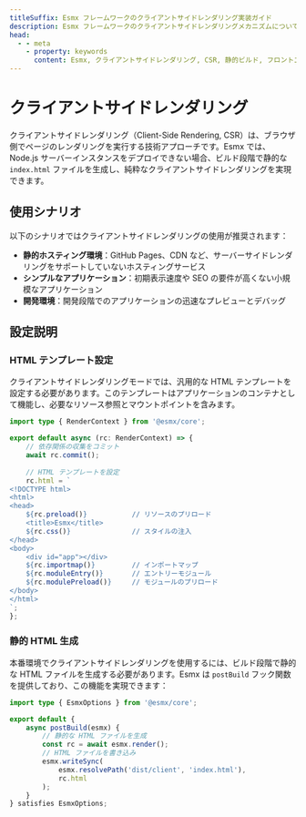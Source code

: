 ```yaml
---
titleSuffix: Esmx フレームワークのクライアントサイドレンダリング実装ガイド
description: Esmx フレームワークのクライアントサイドレンダリングメカニズムについて詳しく説明します。静的ビルド、デプロイ戦略、ベストプラクティスを含め、サーバーレス環境で効率的なフロントエンドレンダリングを実現するための開発者向けガイドです。
head:
  - - meta
    - property: keywords
      content: Esmx, クライアントサイドレンダリング, CSR, 静的ビルド, フロントエンドレンダリング, サーバーレスデプロイ, パフォーマンス最適化
---
```


# クライアントサイドレンダリング

クライアントサイドレンダリング（Client-Side Rendering, CSR）は、ブラウザ側でページのレンダリングを実行する技術アプローチです。Esmx では、Node.js サーバーインスタンスをデプロイできない場合、ビルド段階で静的な `index.html` ファイルを生成し、純粋なクライアントサイドレンダリングを実現できます。

## 使用シナリオ

以下のシナリオではクライアントサイドレンダリングの使用が推奨されます：

- **静的ホスティング環境**：GitHub Pages、CDN など、サーバーサイドレンダリングをサポートしていないホスティングサービス
- **シンプルなアプリケーション**：初期表示速度や SEO の要件が高くない小規模なアプリケーション
- **開発環境**：開発段階でのアプリケーションの迅速なプレビューとデバッグ

## 設定説明

### HTML テンプレート設定

クライアントサイドレンダリングモードでは、汎用的な HTML テンプレートを設定する必要があります。このテンプレートはアプリケーションのコンテナとして機能し、必要なリソース参照とマウントポイントを含みます。

```ts title="src/entry.server.ts"
import type { RenderContext } from '@esmx/core';

export default async (rc: RenderContext) => {
    // 依存関係の収集をコミット
    await rc.commit();
    
    // HTML テンプレートを設定
    rc.html = `
<!DOCTYPE html>
<html>
<head>
    ${rc.preload()}           // リソースのプリロード
    <title>Esmx</title>
    ${rc.css()}               // スタイルの注入
</head>
<body>
    <div id="app"></div>
    ${rc.importmap()}         // インポートマップ
    ${rc.moduleEntry()}       // エントリーモジュール
    ${rc.modulePreload()}     // モジュールのプリロード
</body>
</html>
`;
};
```

### 静的 HTML 生成

本番環境でクライアントサイドレンダリングを使用するには、ビルド段階で静的な HTML ファイルを生成する必要があります。Esmx は `postBuild` フック関数を提供しており、この機能を実現できます：

```ts title="src/entry.node.ts"
import type { EsmxOptions } from '@esmx/core';

export default {
    async postBuild(esmx) {
        // 静的な HTML ファイルを生成
        const rc = await esmx.render();
        // HTML ファイルを書き込み
        esmx.writeSync(
            esmx.resolvePath('dist/client', 'index.html'),
            rc.html
        );
    }
} satisfies EsmxOptions;
```